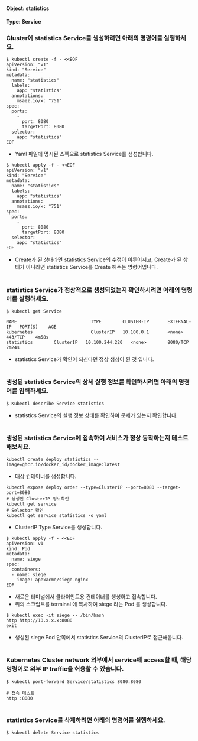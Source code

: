 
#### Object: statistics
#### Type: Service

### Cluster에 statistics Service를 생성하려면 아래의 명령어를 실행하세요.

```
$ kubectl create -f - <<EOF 
apiVersion: "v1"
kind: "Service"
metadata: 
  name: "statistics"
  labels: 
    app: "statistics"
  annotations: 
    msaez.io/x: "751"
spec: 
  ports: 
    - 
      port: 8080
      targetPort: 8080
  selector: 
    app: "statistics"
EOF
```
- Yaml 파일에 명시된 스펙으로 statistics Service를 생성합니다.  

```
$ kubectl apply -f - <<EOF 
apiVersion: "v1"
kind: "Service"
metadata: 
  name: "statistics"
  labels: 
    app: "statistics"
  annotations: 
    msaez.io/x: "751"
spec: 
  ports: 
    - 
      port: 8080
      targetPort: 8080
  selector: 
    app: "statistics"
EOF
```
- Create가 된 상태라면 statistics Service의 수정이 이루어지고, Create가 된 상태가 아니라면 statistics Service를 Create 해주는 명령어입니다.
#

### statistics Service가 정상적으로 생성되었는지 확인하시려면 아래의 명령어를 실행하세요.

```
$ kubectl get Service

NAME                            TYPE        CLUSTER-IP       EXTERNAL-IP   PORT(S)    AGE
kubernetes                      ClusterIP   10.100.0.1       <none>        443/TCP    4m58s
statistics        ClusterIP   10.100.244.220   <none>        8080/TCP   2m24s

```
- statistics Service가 확인이 되신다면 정상 생성이 된 것 입니다.
#

### 생성된 statistics Service의 상세 실행 정보를 확인하시려면 아래의 명령어를 입력하세요.

```
$ Kubectl describe Service statistics
```
- statistics Service의 실행 정보 상태를 확인하여 문제가 있는지 확인합니다.
#

### 생성된 statistics Service에 접속하여 서비스가 정상 동작하는지 테스트 해보세요.

```
kubectl create deploy statistics --image=ghcr.io/docker_id/docker_image:latest
```
- 대상 컨테이너를 생성합니다.  

```
kubectl expose deploy order --type=ClusterIP --port=8080 --target-port=8080
# 생성된 ClusterIP 정보확인
kubectl get service 
# Selector 확인
kubectl get service statistics -o yaml
```
- ClusterIP Type Service를 생성합니다.

```
$ kubectl apply -f - <<EOF
apiVersion: v1
kind: Pod
metadata:
  name: siege
spec:
  containers:
  - name: siege
    image: apexacme/siege-nginx
EOF
```
- 새로운 터미널에서 클라이언트용 컨테이너를 생성하고 접속합니다.
- 위의 스크립트를 terminal 에 복사하여 siege 라는 Pod 를 생성합니다.  

```
$ kubectl exec -it siege -- /bin/bash
http http://10.x.x.x:8080
exit
```
- 생성된 siege Pod 안쪽에서 statistics Service의 ClusterIP로 접근해봅니다.
#

### Kubernetes Cluster network 외부에서 service에 access할 때, 해당 명령어로 외부 IP traffic을 허용할 수 있습니다.

```
$ kubectl port-forward Service/statistics 8080:8080

# 접속 테스트
http :8080
```
#

### statistics Service를 삭제하려면 아래의 명령어를 실행하세요.

```
$ kubectl delete Service statistics
```
#

